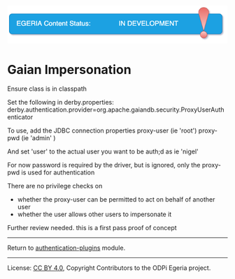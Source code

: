 <!-- SPDX-License-Identifier: Apache-2.0 -->
<!-- Copyright Contributors to the ODPi Egeria project. -->

![InDev](../../../../open-metadata-publication/website/images/egeria-content-status-in-development.png#pagewidth)

# Gaian Impersonation

Ensure class is in classpath

Set the following in derby.properties:
derby.authentication.provider=org.apache.gaiandb.security.ProxyUserAuthenticator

To use, add the JDBC connection properties
 proxy-user (ie 'root')
 proxy-pwd (ie 'admin' )
 
 And set 'user' to the actual user you want to be auth;d
 as ie 'nigel'
 
 For now password is required by the driver, but is ignored, only
 the proxy-pwd is used for authentication
 
 There are no privilege checks on
  - whether the proxy-user can be permitted to act on behalf of another user
  - whether the user allows other users to impersonate it
  
  Further review needed. this is a first pass
  proof of concept
 
 ----
 Return to [authentication-plugins](..) module.
 
 ----
 License: [CC BY 4.0](https://creativecommons.org/licenses/by/4.0/),
 Copyright Contributors to the ODPi Egeria project.